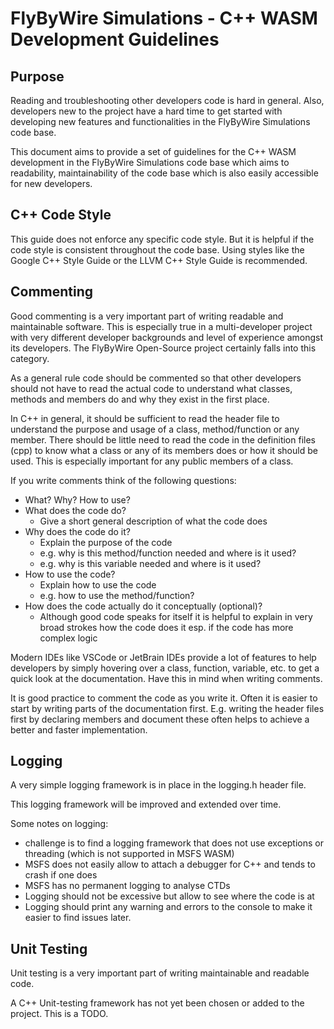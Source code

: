 # FlyByWire Simulations - C++ WASM Development Guidelines

## Purpose
Reading and troubleshooting other developers code is hard in general. Also,  
developers new to the project have a hard time to get started with developing 
new features and functionalities in the FlyByWire Simulations code base. 

This document aims to provide a set of guidelines for the C++ WASM development in 
the FlyByWire Simulations code base which aims to readability, maintainability of
the code base which is also easily accessible for new developers.

## C++ Code Style
This guide does not enforce any specific code style. But it is helpful
if the code style is consistent throughout the code base.
Using styles like the Google C++ Style Guide or the LLVM C++ Style Guide is
recommended.

## Commenting
Good commenting is a very important part of writing readable and maintainable
software. This is especially true in a multi-developer project with very different 
developer backgrounds and level of experience amongst its developers. 
The FlyByWire Open-Source project certainly falls into this category. 
           
As a general rule code should be commented so that other developers should not 
have to read the actual code to understand what classes, methods and members do 
and why they exist in the first place. 

In C++ in general, it should be sufficient to read the header file to understand 
the purpose and usage of a class, method/function or any member. There should be
little need to read the code in the definition files (cpp) to know what a class 
or any of its members does or how it should be used. 
This is especially important for any public members of a class.
                                            
If you write comments think of the following questions:

- What? Why? How to use? 
- What does the code do?
  - Give a short general description of what the code does
- Why does the code do it?
  - Explain the purpose of the code 
  - e.g. why is this method/function needed and where is it used?
  - e.g. why is this variable needed and where is it used?
- How to use the code?
  - Explain how to use the code
  - e.g. how to use the method/function?
- How does the code actually do it conceptually (optional)?
  - Although good code speaks for itself it is helpful to explain in very
    broad strokes how the code does it esp. if the code has more complex logic

Modern IDEs like VSCode or JetBrain IDEs provide a lot of features to help 
developers by simply hovering over a class, function, variable, etc. to get a 
quick look at the documentation. Have this in mind when writing comments.

It is good practice to comment the code as you write it. Often it is easier to
start by writing parts of the documentation first. E.g. writing the header files 
first by declaring members and document these often helps to achieve a better 
and faster implementation.  

## Logging

A very simple logging framework is in place in the logging.h header file. 

This logging framework will be improved and extended over time. 
                     
Some notes on logging:
- challenge is to find a logging framework that does not use exceptions or 
  threading (which is not supported in MSFS WASM)
- MSFS does not easily allow to attach a debugger for C++ and tends to crash if one does
- MSFS has no permanent logging to analyse CTDs
- Logging should not be excessive but allow to see where the code is at
- Logging should print any warning and errors to the console to make it easier 
  to find issues later.  

## Unit Testing
Unit testing is a very important part of writing maintainable and readable code.

A C++ Unit-testing framework has not yet been chosen or added to the project.
This is a TODO.
